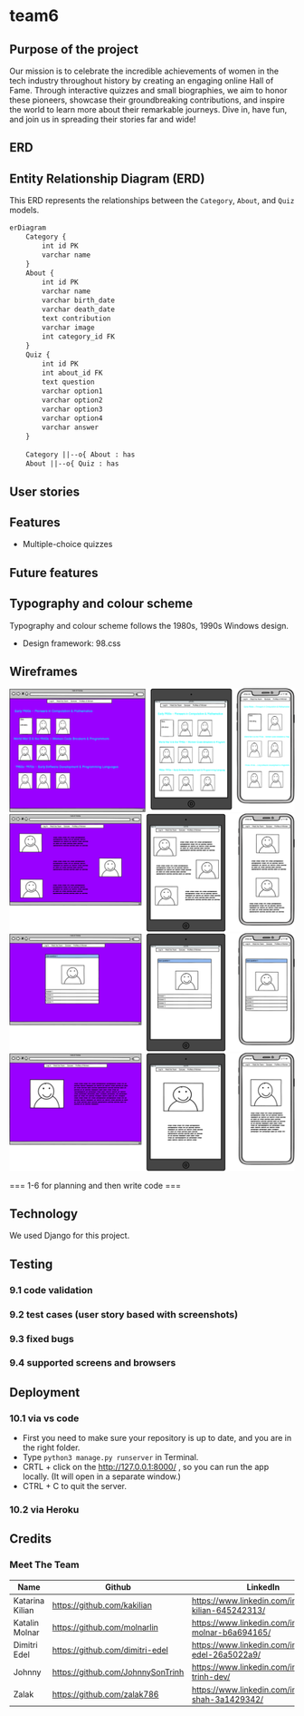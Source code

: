# team6

## Purpose of the project 
Our mission is to celebrate the incredible achievements of women in the tech industry throughout history by creating an engaging online Hall of Fame. Through interactive quizzes and small biographies, we aim to honor these pioneers, showcase their groundbreaking contributions, and inspire the world to learn more about their remarkable journeys. Dive in, have fun, and join us in spreading their stories far and wide!

## ERD
## Entity Relationship Diagram (ERD)

This ERD represents the relationships between the `Category`, `About`, and `Quiz` models.

```mermaid
erDiagram
    Category {
        int id PK
        varchar name
    }
    About {
        int id PK
        varchar name
        varchar birth_date
        varchar death_date
        text contribution
        varchar image
        int category_id FK
    }
    Quiz {
        int id PK
        int about_id FK
        text question
        varchar option1
        varchar option2
        varchar option3
        varchar option4
        varchar answer
    }

    Category ||--o{ About : has
    About ||--o{ Quiz : has
```

## User stories 

## Features 
- Multiple-choice quizzes 
## Future features 
## Typography and colour scheme 
Typography and colour scheme follows the 1980s, 1990s Windows design. 
- Design framework: 98.css 
## Wireframes 

   ![home page](documentation/wireframes/Home_page.png) 
   ![meet the team](/documentation/wireframes/Meet_the_team_page.png) 
   ![quiz](/documentation/wireframes/Quiz_page.png) 
   ![women's profile](/documentation/wireframes/Women_profile.png) 

=== 1-6 for planning and then write code === 
## Technology 
 We used Django for this project. 
## Testing 
   ### 9.1 code validation 
   ### 9.2 test cases (user story based with screenshots) 
   ### 9.3 fixed bugs 
   ### 9.4 supported screens and browsers 
## Deployment 
   ### 10.1 via vs code 
   - First you need to make sure your repository is up to date, and you are in the right folder.
   - Type `python3 manage.py runserver` in Terminal.
   - CRTL + click on the http://127.0.0.1:8000/ , so you can run the app locally. (It will open in a separate window.)
   - CTRL + C to quit the server.
   ### 10.2 via Heroku 
## Credits 


### Meet The Team 
| Name | Github | LinkedIn |
|------|--------|----------|
| Katarina Kilian | https://github.com/kakilian | https://www.linkedin.com/in/katarina-kilian-645242313/ |
| Katalin Molnar | https://github.com/molnarlin | https://www.linkedin.com/in/katalin-molnar-b6a694165/ | 
| Dimitri Edel | https://github.com/dimitri-edel | https://www.linkedin.com/in/dimitri-edel-26a5022a9/ |
| Johnny | https://github.com/JohnnySonTrinh | https://www.linkedin.com/in/johnny-trinh-dev/ |
| Zalak | https://github.com/zalak786 | https://www.linkedin.com/in/zalak-shah-3a1429342/ |